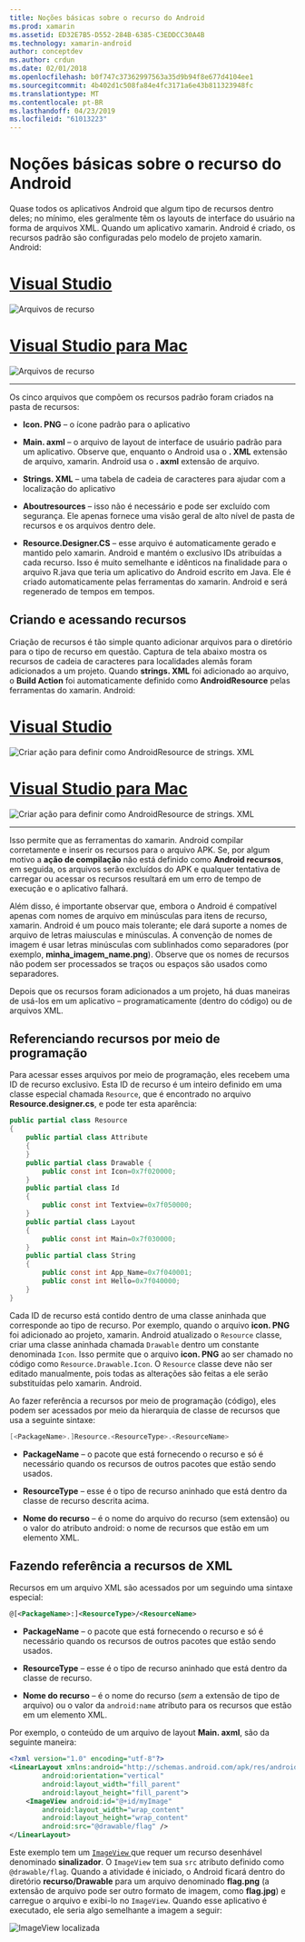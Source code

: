 ```yaml
---
title: Noções básicas sobre o recurso do Android
ms.prod: xamarin
ms.assetid: ED32E7B5-D552-284B-6385-C3EDDCC30A4B
ms.technology: xamarin-android
author: conceptdev
ms.author: crdun
ms.date: 02/01/2018
ms.openlocfilehash: b0f747c37362997563a35d9b94f8e677d4104ee1
ms.sourcegitcommit: 4b402d1c508fa84e4fc3171a6e43b811323948fc
ms.translationtype: MT
ms.contentlocale: pt-BR
ms.lasthandoff: 04/23/2019
ms.locfileid: "61013223"
---
```

# <a name="android-resource-basics"></a>Noções básicas sobre o recurso do Android

Quase todos os aplicativos Android que algum tipo de recursos dentro deles; no mínimo, eles geralmente têm os layouts de interface do usuário na forma de arquivos XML. Quando um aplicativo xamarin. Android é criado, os recursos padrão são configuradas pelo modelo de projeto xamarin. Android:

# <a name="visual-studiotabwindows"></a>[Visual Studio](#tab/windows)

![Arquivos de recurso](android-resource-basics-images/01-resource-files-vs.png)
 
# <a name="visual-studio-for-mactabmacos"></a>[Visual Studio para Mac](#tab/macos)

![Arquivos de recurso](android-resource-basics-images/01-resource-files-xs.png)
 
-----

Os cinco arquivos que compõem os recursos padrão foram criados na pasta de recursos:

-  **Icon. PNG** &ndash; o ícone padrão para o aplicativo

-  **Main. axml** &ndash; o arquivo de layout de interface de usuário padrão para um aplicativo. Observe que, enquanto o Android usa o **. XML** extensão de arquivo, xamarin. Android usa o **. axml** extensão de arquivo.

-  **Strings. XML** &ndash; uma tabela de cadeia de caracteres para ajudar com a localização do aplicativo

-  **Aboutresources** &ndash; isso não é necessário e pode ser excluído com segurança. Ele apenas fornece uma visão geral de alto nível de pasta de recursos e os arquivos dentro dele.

-  **Resource.Designer.CS** &ndash; esse arquivo é automaticamente gerado e mantido pelo xamarin. Android e mantém o exclusivo IDs atribuídas a cada recurso. Isso é muito semelhante e idênticos na finalidade para o arquivo R.java que teria um aplicativo do Android escrito em Java. Ele é criado automaticamente pelas ferramentas do xamarin. Android e será regenerado de tempos em tempos.


## <a name="creating-and-accessing-resources"></a>Criando e acessando recursos

Criação de recursos é tão simple quanto adicionar arquivos para o diretório para o tipo de recurso em questão. Captura de tela abaixo mostra os recursos de cadeia de caracteres para localidades alemãs foram adicionados a um projeto. Quando **strings. XML** foi adicionado ao arquivo, o **Build Action** foi automaticamente definido como **AndroidResource** pelas ferramentas do xamarin. Android:

# <a name="visual-studiotabwindows"></a>[Visual Studio](#tab/windows)

![Criar ação para definir como AndroidResource de strings. XML](android-resource-basics-images/02-build-action-vs.png)
 
# <a name="visual-studio-for-mactabmacos"></a>[Visual Studio para Mac](#tab/macos)

![Criar ação para definir como AndroidResource de strings. XML](android-resource-basics-images/02-build-action-xs.png)
 
-----
 

Isso permite que as ferramentas do xamarin. Android compilar corretamente e inserir os recursos para o arquivo APK. Se, por algum motivo a **ação de compilação** não está definido como **Android recursos**, em seguida, os arquivos serão excluídos do APK e qualquer tentativa de carregar ou acessar os recursos resultará em um erro de tempo de execução e o aplicativo falhará.

Além disso, é importante observar que, embora o Android é compatível apenas com nomes de arquivo em minúsculas para itens de recurso, xamarin. Android é um pouco mais tolerante; ele dará suporte a nomes de arquivo de letras maiusculas e minúsculas. A convenção de nomes de imagem é usar letras minúsculas com sublinhados como separadores (por exemplo, **minha\_imagem\_name.png**). Observe que os nomes de recursos não podem ser processados se traços ou espaços são usados como separadores.

Depois que os recursos foram adicionados a um projeto, há duas maneiras de usá-los em um aplicativo &ndash; programaticamente (dentro do código) ou de arquivos XML.


## <a name="referencing-resources-programmatically"></a>Referenciando recursos por meio de programação

Para acessar esses arquivos por meio de programação, eles recebem uma ID de recurso exclusivo. Esta ID de recurso é um inteiro definido em uma classe especial chamada `Resource`, que é encontrado no arquivo **Resource.designer.cs**, e pode ter esta aparência:

```csharp
public partial class Resource
{
    public partial class Attribute
    {
    }
    public partial class Drawable {
        public const int Icon=0x7f020000;
    }
    public partial class Id
    {
        public const int Textview=0x7f050000;
    }
    public partial class Layout
    {
        public const int Main=0x7f030000;
    }
    public partial class String
    {
        public const int App_Name=0x7f040001;
        public const int Hello=0x7f040000;
    }
}
```

Cada ID de recurso está contido dentro de uma classe aninhada que corresponde ao tipo de recurso. Por exemplo, quando o arquivo **icon. PNG** foi adicionado ao projeto, xamarin. Android atualizado o `Resource` classe, criar uma classe aninhada chamada `Drawable` dentro um constante denominada `Icon`.
Isso permite que o arquivo **icon. PNG** ao ser chamado no código como `Resource.Drawable.Icon`. O `Resource` classe deve não ser editado manualmente, pois todas as alterações são feitas a ele serão substituídas pelo xamarin. Android.

Ao fazer referência a recursos por meio de programação (código), eles podem ser acessados por meio da hierarquia de classe de recursos que usa a seguinte sintaxe:

```csharp
[<PackageName>.]Resource.<ResourceType>.<ResourceName>
```

-  **PackageName** &ndash; o pacote que está fornecendo o recurso e só é necessário quando os recursos de outros pacotes que estão sendo usados.

-  **ResourceType** &ndash; esse é o tipo de recurso aninhado que está dentro da classe de recurso descrita acima.

-  **Nome do recurso** &ndash; é o nome do arquivo do recurso (sem extensão) ou o valor do atributo android: o nome de recursos que estão em um elemento XML.


## <a name="referencing-resources-from-xml"></a>Fazendo referência a recursos de XML

Recursos em um arquivo XML são acessados por um seguindo uma sintaxe especial:

```xml
@[<PackageName>:]<ResourceType>/<ResourceName>
```

-  **PackageName** &ndash; o pacote que está fornecendo o recurso e só é necessário quando os recursos de outros pacotes que estão sendo usados.

-  **ResourceType** &ndash; esse é o tipo de recurso aninhado que está dentro da classe de recurso.

-  **Nome do recurso** &ndash; é o nome do recurso (*sem* a extensão de tipo de arquivo) ou o valor da `android:name` atributo para os recursos que estão em um elemento XML.

Por exemplo, o conteúdo de um arquivo de layout **Main. axml**, são da seguinte maneira:

```xml
<?xml version="1.0" encoding="utf-8"?>
<LinearLayout xmlns:android="http://schemas.android.com/apk/res/android"
        android:orientation="vertical"
        android:layout_width="fill_parent"
        android:layout_height="fill_parent">
    <ImageView android:id="@+id/myImage"
        android:layout_width="wrap_content"
        android:layout_height="wrap_content"
        android:src="@drawable/flag" />
</LinearLayout>
```

Este exemplo tem um [ `ImageView` ](https://github.com/xamarin/recipes/tree/master/Recipes/android/controls/imageview) que requer um recurso desenhável denominado **sinalizador**. O `ImageView` tem sua `src` atributo definido como `@drawable/flag`. Quando a atividade é iniciado, o Android ficará dentro do diretório **recurso/Drawable** para um arquivo denominado **flag.png** (a extensão de arquivo pode ser outro formato de imagem, como **flag.jpg**) e carregue o arquivo e exibi-lo no `ImageView`.
Quando esse aplicativo é executado, ele seria algo semelhante a imagem a seguir:

![ImageView localizada](android-resource-basics-images/03-localized-screenshot.png)
